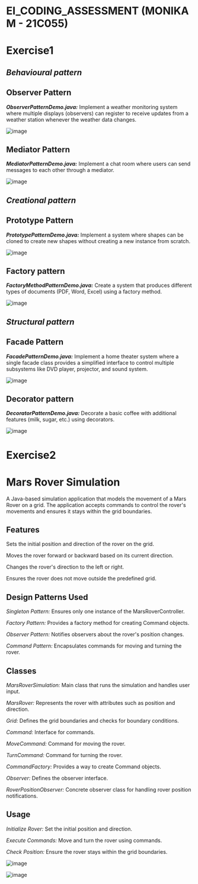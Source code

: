 


# EI_CODING_ASSESSMENT (MONIKA M - 21C055)

# Exercise1

## *Behavioural pattern*

## Observer Pattern

***ObserverPatternDemo.java:***  Implement a weather monitoring system where multiple displays (observers) can register to receive updates from a weather station whenever the weather data changes.

![image](https://github.com/user-attachments/assets/cb65f1c7-5dff-4d29-b948-0bee208c8781)

## Mediator Pattern

***MediatorPatternDemo.java:*** Implement a chat room where users can send messages to each other through a mediator.

![image](https://github.com/user-attachments/assets/3e23bcac-a860-405c-af74-13ec2a5837d4)

## *Creational pattern*

## Prototype Pattern

***PrototypePatternDemo.java:*** Implement a system where shapes can be cloned to create new shapes without creating a new instance from scratch. 

![image](https://github.com/user-attachments/assets/d67dc638-6894-4321-9da4-2fc049b689b3)

## Factory pattern

***FactoryMethodPatternDemo.java:*** Create a system that produces different types of documents (PDF, Word, Excel) using a factory method.

![image](https://github.com/user-attachments/assets/add6db1a-074f-4eca-ac73-ca3923b83c52)

## *Structural pattern*

## Facade Pattern

***FacadePatternDemo.java:*** Implement a home theater system where a single facade class provides a simplified interface to control multiple subsystems like DVD player, projector, and sound system.

![image](https://github.com/user-attachments/assets/cf493548-d4e0-4da0-ade0-a61d8240e1c2)

## Decorator pattern

***DecoratorPatternDemo.java:*** Decorate a basic coffee with additional features (milk, sugar, etc.) using decorators.

![image](https://github.com/user-attachments/assets/56dfb04a-add3-4d9e-bfe1-ad85b0bc74f1)

# Exercise2

# Mars Rover Simulation

A Java-based simulation application that models the movement of a Mars Rover on a grid. The application accepts commands to control the rover's movements and ensures it stays within the grid boundaries.


## Features

Sets the initial position and direction of the rover on the grid.

Moves the rover forward or backward based on its current direction.

Changes the rover's direction to the left or right.

Ensures the rover does not move outside the predefined grid.


## Design Patterns Used

*Singleton Pattern:* Ensures only one instance of the MarsRoverController.

*Factory Pattern:* Provides a factory method for creating Command objects.

*Observer Pattern:* Notifies observers about the rover's position changes.

*Command Pattern:* Encapsulates commands for moving and turning the rover.

## Classes

*MarsRoverSimulation:* Main class that runs the simulation and handles user input.

*MarsRover:* Represents the rover with attributes such as position and direction.

*Grid:* Defines the grid boundaries and checks for boundary conditions.

*Command:* Interface for commands.

*MoveCommand:* Command for moving the rover.

*TurnCommand:* Command for turning the rover.

*CommandFactory:* Provides a way to create Command objects.

*Observer:* Defines the observer interface.

*RoverPositionObserver:* Concrete observer class for handling rover position notifications.

## Usage

*Initialize Rover:* Set the initial position and direction.

*Execute Commands:* Move and turn the rover using commands.

*Check Position:* Ensure the rover stays within the grid boundaries.

![image](https://github.com/user-attachments/assets/aecbe7dc-e3fb-4635-8072-f9df8e928918)

![image](https://github.com/user-attachments/assets/22d31111-67e8-4e40-9e62-5470d6f1805f)










